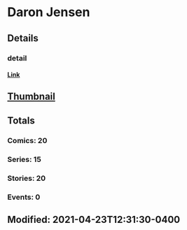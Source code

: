 # Daron  Jensen 
## Details
### detail
#### [Link](http://marvel.com/comics/creators/13077/daron_jensen?utm_campaign=apiRef&utm_source=225578a89fc76f3d20fbffda5d17a88d)
## [Thumbnail](http://i.annihil.us/u/prod/marvel/i/mg/b/40/image_not_available.jpg)
## Totals
### Comics: 20
### Series: 15
### Stories: 20
### Events: 0
## Modified: 2021-04-23T12:31:30-0400